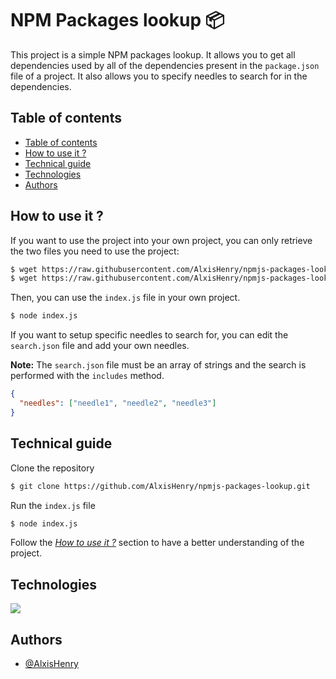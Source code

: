 # NPM Packages lookup :package:

This project is a simple NPM packages lookup. It allows you to get all dependencies used by all of the dependencies present in the `package.json` file of a project. It also allows you to specify needles to search for in the dependencies.

## Table of contents

- [Table of contents](#table-of-contents)
- [How to use it ?](#how-to-use-it-)
- [Technical guide](#technical-guide)
- [Technologies](#technologies)
- [Authors](#authors)

## How to use it ?

If you want to use the project into your own project, you can only retrieve the two files you need to use the project:

```bash
$ wget https://raw.githubusercontent.com/AlxisHenry/npmjs-packages-lookup/main/index.js
$ wget https://raw.githubusercontent.com/AlxisHenry/npmjs-packages-lookup/main/search.json
```

Then, you can use the `index.js` file in your own project.

```bash
$ node index.js
```

If you want to setup specific needles to search for, you can edit the `search.json` file and add your own needles.

**Note:** The `search.json` file must be an array of strings and the search is performed with the `includes` method.

```json
{
  "needles": ["needle1", "needle2", "needle3"]
}
```

## Technical guide

Clone the repository

```bash
$ git clone https://github.com/AlxisHenry/npmjs-packages-lookup.git
```

Run the `index.js` file

```bash
$ node index.js
```

Follow the _[How to use it ?](#how-to-use-it-)_ section to have a better understanding of the project.

## Technologies

![](https://img.shields.io/badge/javascript-%252320232a.svg?style=for-the-badge&logo=javascript&color=20232a)

## Authors

- [@AlxisHenry](https://github.com/AlxisHenry)
